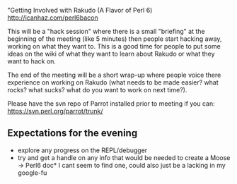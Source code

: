 "Getting Involved with Rakudo (A Flavor of Perl 6)
http://icanhaz.com/perl6bacon

This will be  a "hack session" where there is a small "briefing" at the beginning of the meeting (like 5 minutes) then people start hacking away, working on what they want to. This is  a good time for people to put some ideas on the wiki of what they want to learn about Rakudo or what they want to hack on.

The end of the meeting will be a short wrap-up where people voice there experience on working on Rakudo (what needs to be made easier? what rocks? what sucks? what do you want to work on next time?).

Please have the svn repo of Parrot installed prior to meeting if you can: https://svn.perl.org/parrot/trunk/

## Expectations for the evening

* explore any progress on the REPL/debugger
* try and get a handle on any info that would be needed to create a Moose -> Perl6 doc* I cant seem to find one, could also just be a lacking in my google-fu


